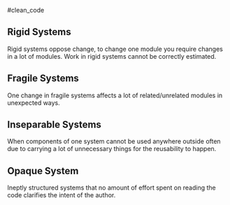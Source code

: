 #clean_code

## Rigid Systems
Rigid systems oppose change, to change one module you require changes in a lot of modules. Work in rigid systems cannot be correctly estimated.

## Fragile Systems
One change in fragile systems affects a lot of related/unrelated modules in unexpected ways.

## Inseparable Systems
When components of one system cannot be used anywhere outside often due to carrying a lot of unnecessary things for the reusability to happen. 

## Opaque System
Ineptly structured systems that no amount of effort spent on reading the code clarifies the intent of the author.